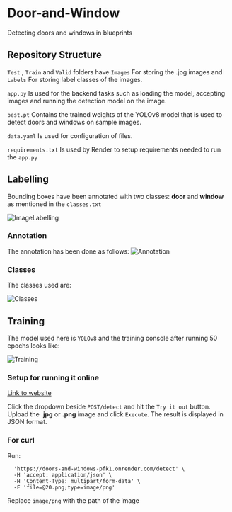 # Door-and-Window
Detecting doors and windows in blueprints

## Repository Structure
```Test``` ,
```Train``` and
```Valid```
folders have ```Images``` For storing the .jpg images and ```Labels``` For storing label classes of the images.


```app.py``` Is used for the backend tasks such as loading the model, accepting images and running the detection model on the image.

```best.pt``` Contains the trained weights of the YOLOv8 model that is used to detect doors and windows on sample images.

```data.yaml``` Is used for configuration of files.

```requirements.txt``` Is used by Render to setup requirements needed to run the ```app.py```


## Labelling

Bounding boxes have been annotated with two classes: **door** and **window** as mentioned in the ```classes.txt```

![ImageLabelling](https://github.com/user-attachments/assets/81fa327e-cc17-4296-805f-6b22fbb87f0d)

### Annotation

The annotation has been done as follows:
![Annotation](https://github.com/user-attachments/assets/a428991d-58ae-4f2e-a91e-bac1d03b21a7)


### Classes

The classes used are:

![Classes](https://github.com/user-attachments/assets/c62831ff-0e2b-40b0-bed5-98d8210c6dfa)

## Training

The model used here is ```YOLOv8``` and the training console after running 50 epochs looks like:

![Training](https://github.com/user-attachments/assets/27e1533d-ed77-4371-91b3-f36eb0412269)

### Setup for running it online

[Link to website](https://doors-and-windows-pfk1.onrender.com/docs)

Click the dropdown beside ```POST/detect``` and hit the ```Try it out``` button. Upload the **.jpg** or **.png** image and click ```Execute```. The result is displayed in JSON format.

### For curl

Run:
```curl -X 'POST' \
  'https://doors-and-windows-pfk1.onrender.com/detect' \
  -H 'accept: application/json' \
  -H 'Content-Type: multipart/form-data' \
  -F 'file=@20.png;type=image/png'
```
Replace ```image/png``` with the path of the image

